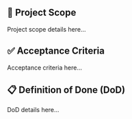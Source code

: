 ## 📌 Project Scope
<!-- START SCOPE -->
Project scope details here...
<!-- END SCOPE -->

## ✅ Acceptance Criteria
<!-- START ACCEPTANCE -->
Acceptance criteria here...
<!-- END ACCEPTANCE -->

## 📋 Definition of Done (DoD)
<!-- START DOD -->
DoD details here...
<!-- END DOD -->


